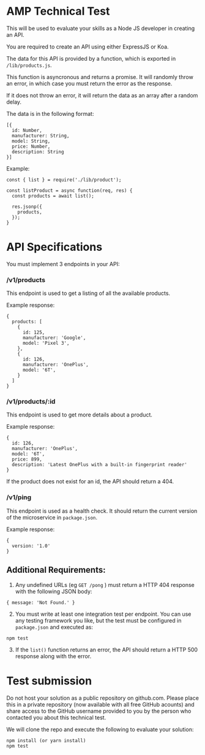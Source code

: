 # AMP Technical Test

This will be used to evaluate your skills as a Node JS developer in creating an API.

You are required to create an API using either ExpressJS or Koa.

The data for this API is provided by a function, which is exported in ```/lib/products.js```.

This function is asyncronous and returns a promise. It will randomly throw an error, in which case you must return the error as the response.

If it does not throw an error, it will return the data as an array after a random delay.

The data is in the following format:
```
[{
  id: Number,
  manufacturer: String,
  model: String,
  price: Number,
  description: String
}]
```

Example:
```
const { list } = require('./lib/product');

const listProduct = async function(req, res) {
  const products = await list();

  res.jsonp({
    products,
  });
}
```

# API Specifications
You must implement 3 endpoints in your API:

### /v1/products

This endpoint is used to get a listing of all the available products.

Example response:
```
{
  products: [
    {
      id: 125,
      manufacturer: 'Google',
      model: 'Pixel 3',
    },
    {
      id: 126,
      manufacturer: 'OnePlus',
      model: '6T',
    }
  ]
}
```

### /v1/products/:id

This endpoint is used to get more details about a product.

Example response:

```
{
  id: 126,
  manufacturer: 'OnePlus',
  model: '6T',
  price: 899,
  description: 'Latest OnePlus with a built-in fingerprint reader'
}
```

If the product does not exist for an id, the API should return a 404.

### /v1/ping

This endpoint is used as a health check. It should return the current version of the microservice in ```package.json```.

Example response:

```
{
  version: '1.0'
}
```

## Additional Requirements:
1. Any undefined URLs (eg ``` GET /pong ``` ) must return a HTTP 404 response with the following JSON body: 

```
{ message: 'Not Found.' }
```

2. You must write at least one integration test per endpoint. You can use any testing framework you like, but the test must be configured in ```package.json``` and executed as:

```
npm test
```

3. If the ```list()``` function returns an error, the API should return a HTTP 500 response along with the error.

# Test submission

Do not host your solution as a public repository on github.com. Please place this in a private repository (now available with all free GitHub acounts) and share access to the GitHub username provided to you by the person who contacted you about this technical test.

We will clone the repo and execute the following to evaluate your solution:

```
npm install (or yarn install)
npm test
```